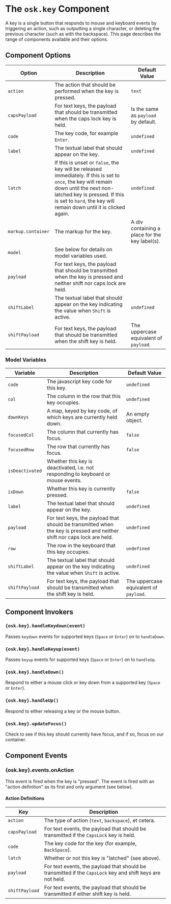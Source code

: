 # The `osk.key` Component

A key is a single button that responds to mouse and keyboard events by triggering an action, such as outputting a
single character, or deleting the previous character (such as with the backspace).  This page describes the range of
components available and their options.

## Component Options

| Option             | Description | Default Value |
| ------------------ | ----------- | ------------- |
| `action`           | The action that should be performed when the key is pressed. | `text` |
| `capsPayload`      | For text keys, the payload that should be transmitted when the caps lock key is held. | Is the same as `payload` by default. | The uppercase equivalent of `payload`. |
| `code`             | The key code, for example `Enter`. | `undefined` |
| `label`            | The textual label that should appear on the key. | `undefined` |
| `latch`            | If this is unset or `false`, the key will be released immediately.  If this is set to `once`, the key will remain down until the next non-latched key is pressed.  If this is set to `hard`, the key will remain down until it is clicked again. | `undefined` |
| `markup.container` | The markup for the key. | A div containing a place for the key label(s). |
| `model`            | See below for details on model variables used. | |
| `payload`          | For text keys, the payload that should be transmitted when the key is pressed and neither shift nor caps lock are held. | |
| `shiftLabel`       | The textual label that should appear on the key indicating the value when `Shift` is active. | `undefined` |
| `shiftPayload`     | For text keys, the payload that should be transmitted when the shift key is held. | The uppercase equivalent of `payload`. |

### Model Variables

| Variable        | Description | Default Value |
| --------------- | ----------- | ------------- |
| `code`          | The javascript key code for this key. | `undefined` |
| `col`           | The column in the row that this key occupies. | `undefined` |
| `downKeys`      | A map, keyed by key code, of which keys are currently held down. | An empty object. |
| `focusedCol`    | The column that currently has focus. | `false` |
| `focusedRow`    | The row that currently has focus. | `false` |
| `isDeactivated` | Whether this key is deactivated, i.e. not responding to keyboard or mouse events. |
| `isDown`        | Whether this key is currently pressed. | `false` |
| `label`         | The textual label that should appear on the key. | `undefined` |
| `payload`       | For text keys, the payload that should be transmitted when the key is pressed and neither shift nor caps lock are held. | `undefined` |
| `row`           | The row in the keyboard that this key occupies. | `undefined` |
| `shiftLabel`    | The textual label that should appear on the key indicating the value when `Shift` is active. | `undefined` |
| `shiftPayload`  | For text keys, the payload that should be transmitted when the shift key is held. | The uppercase equivalent of `payload`. | `undefined` |

## Component Invokers

### `{osk.key}.handleKeydown(event)`

Passes `keydown` events for supported keys (`Space` or `Enter`) on to `handleDown`.

### `{osk.key}.handleKeyup(event)`

Passes `keyup` events for supported keys (`Space` or `Enter`) on to `handleUp`.

### `{osk.key}.handleDown()`

Respond to either a mouse click or key down from a supported key (`Space` or `Enter`).

### `{osk.key}.handleUp()`

Respond to either releasing a key or the mouse button.

### `{osk.key}.updateFocus()`

Check to see if this key should currently have focus, and if so, focus on our container.

## Component Events

### {osk.key}.events.onAction

This event is fired when the key is "pressed".  The event is fired with an "action definition" as its first and only
argument (see below).

#### Action Definitions

| Key            | Description |
| -------------- | ----------- |
| `action`       | The type of action (`text`, `backspace`), et cetera. |
| `capsPayload`  | For text events, the payload that should be transmitted if the `CapsLock` key is held. |
| `code`         | The key code for the key (for example, `BackSpace`). |
| `latch`        | Whether or not this key is "latched" (see above). |
| `payload`      | For text events, the payload that should be transmitted if the `CapsLock` key and shift keys are not held. |
| `shiftPayload` | For text events, the payload that should be transmitted if either shift key is held. |
